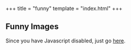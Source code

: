+++
title = "funny"
template = "index.html"
+++

## Funny Images
<noscript>Since you have Javascript disabled, just go <a href="https://github.com/CaltropNetwork/website/tree/main/content/funny" target="_blank" rel="noopener noreferrer">here</a>.</noscript>
<script>
      (async () => {
        const response = await fetch('https://api.github.com/repos/CaltropNetwork/website/contents/content/funny/');
        const data = await response.json();
        let htmlString = '<ul>';

        for (let file of data) {
          htmlString += `<li><a href="https://caltrop.asterisk.lol/funny/${file.name}">${file.name}</a></li>`;
        }

        htmlString += '</ul>';
        document.getElementById("list").innerHTML = htmlString;
      })()
</script>

<div id="list"></div>